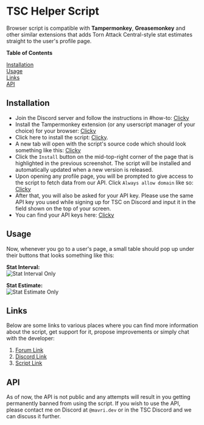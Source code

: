 # TSC Helper Script

Browser script is compatible with **Tampermonkey**, **Greasemonkey** and other similar extensions that adds Torn Attack Central-style stat estimates straight to the user's profile page.

**Table of Contents**

[Installation](#installation)  
[Usage](#usage)  
[Links](#links)  
[API](#api)

## Installation

-   Join the Discord server and follow the instructions in #how-to: [Clicky](https://discord.gg/eegQhTUqPS)
-   Install the Tampermonkey extension (or any userscript manager of your choice) for your browser: [Clicky](https://www.tampermonkey.net/)
-   Click here to install the script: [Clicky](https://github.com/LeoMavri/torn-stats-central-script/raw/main/dist/lib.tsc.user.js).
-   A new tab will open with the script's source code which should look something like this: [Clicky](https://images.mavri.dev/cKhRCs.png)
-   Click the `Install` button on the mid-top-right corner of the page that is highlighted in the previous screenshot. The script will be installed and automatically updated when a new version is released.
-   Upon opening any profile page, you will be prompted to give access to the script to fetch data from our API. Click `Always allow domain` like so: [Clicky](https://images.mavri.dev/11xO6M.png)
-   After that, you will also be asked for your API key. Please use the same API key you used while signing up for TSC on Discord and input it in the field shown on the top of your screen.
-   You can find your API keys here: [Clicky](https://www.torn.com/preferences.php#tab=api)

## Usage

Now, whenever you go to a user's page, a small table should pop up under their buttons that looks something like this:

**Stat Interval:**  
![Stat Interval Only](https://images.mavri.dev/dXWh0H.png)

**Stat Estimate:**  
![Stat Estimate Only](https://images.mavri.dev/bghxzX.png)

## Links

Below are some links to various places where you can find more information about the script, get support for it, propose improvements or simply chat with the developer:

1. [Forum Link](https://www.torn.com/forums.php#/p=threads&f=67&t=16290287&b=0&a=0&start=40&to=23443012)
2. [Discord Link](https://discord.gg/eegQhTUqPS)
3. [Script Link](https://github.com/LeoMavri/torn-stats-central-script/raw/main/dist/lib.tsc.user.js)

## API

As of now, the API is not public and any attempts will result in you getting permanently banned from using the script. If you wish to use the API, please contact me on Discord at `@mavri.dev` or in the TSC Discord and we can discuss it further.
